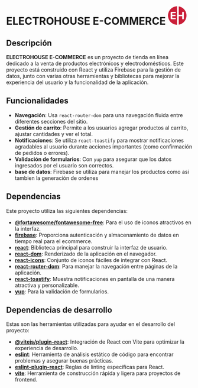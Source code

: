 # ELECTROHOUSE E-COMMERCE <img src="./src/assets/brandlogo.png" width="50"/>

## Descripción

**ELECTROHOUSE E-COMMERCE** es un proyecto de tienda en línea dedicado a la venta de productos electrónicos y electrodomésticos. Este proyecto está construido con React y utiliza Firebase para la gestión de datos, junto con varias otras herramientas y bibliotecas para mejorar la experiencia del usuario y la funcionalidad de la aplicación.

## Funcionalidades

- **Navegación**: Usa `react-router-dom` para una navegación fluida entre diferentes secciones del sitio.
- **Gestión de carrito**: Permite a los usuarios agregar productos al carrito, ajustar cantidades y ver el total.
- **Notificaciones**: Se utiliza `react-toastify` para mostrar notificaciones agradables al usuario durante acciones importantes (como confirmación de pedidos o errores).
- **Validación de formularios**: Con `yup` para asegurar que los datos ingresados por el usuario son correctos.
- **base de datos**: Firebase se utiliza para manejar los productos como asi tambien la generación de ordenes

## Dependencias

Este proyecto utiliza las siguientes dependencias:

- **[@fortawesome/fontawesome-free](https://fontawesome.com/)**: Para el uso de iconos atractivos en la interfaz.
- **[firebase](https://firebase.google.com/)**: Proporciona autenticación y almacenamiento de datos en tiempo real para el ecommerce.
- **[react](https://reactjs.org/)**: Biblioteca principal para construir la interfaz de usuario.
- **[react-dom](https://reactjs.org/docs/react-dom.html)**: Renderizado de la aplicación en el navegador.
- **[react-icons](https://react-icons.github.io/react-icons/)**: Conjunto de iconos fáciles de integrar con React.
- **[react-router-dom](https://reactrouter.com/)**: Para manejar la navegación entre páginas de la aplicación.
- **[react-toastify](https://fkhadra.github.io/react-toastify/)**: Muestra notificaciones en pantalla de una manera atractiva y personalizable.
- **[yup](https://github.com/jquense/yup)**: Para la validación de formularios.

## Dependencias de desarrollo

Estas son las herramientas utilizadas para ayudar en el desarrollo del proyecto:

- **[@vitejs/plugin-react](https://vitejs.dev/)**: Integración de React con Vite para optimizar la experiencia de desarrollo.
- **[eslint](https://eslint.org/)**: Herramienta de análisis estático de código para encontrar problemas y asegurar buenas prácticas.
- **[eslint-plugin-react](https://www.npmjs.com/package/eslint-plugin-react)**: Reglas de linting específicas para React.
- **[vite](https://vitejs.dev/)**: Herramienta de construcción rápida y ligera para proyectos de frontend.
